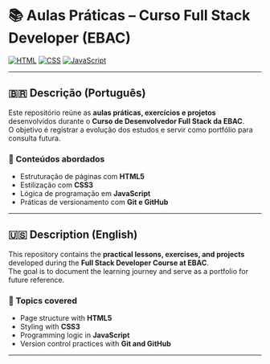 # 📚 Aulas Práticas – Curso Full Stack Developer (EBAC)

[![HTML](https://img.shields.io/badge/HTML5-E34F26?style=for-the-badge&logo=html5&logoColor=white)](https://developer.mozilla.org/docs/Web/HTML)
[![CSS](https://img.shields.io/badge/CSS3-1572B6?style=for-the-badge&logo=css3&logoColor=white)](https://developer.mozilla.org/docs/Web/CSS)
[![JavaScript](https://img.shields.io/badge/JavaScript-F7DF1E?style=for-the-badge&logo=javascript&logoColor=black)](https://developer.mozilla.org/docs/Web/JavaScript)

---

## 🇧🇷 Descrição (Português)

Este repositório reúne as **aulas práticas, exercícios e projetos** desenvolvidos durante o **Curso de Desenvolvedor Full Stack da EBAC**.  
O objetivo é registrar a evolução dos estudos e servir como portfólio para consulta futura.

### 🔹 Conteúdos abordados

- Estruturação de páginas com **HTML5**
- Estilização com **CSS3**
- Lógica de programação em **JavaScript**
- Práticas de versionamento com **Git e GitHub**

---

## 🇺🇸 Description (English)

This repository contains the **practical lessons, exercises, and projects** developed during the **Full Stack Developer Course at EBAC**.  
The goal is to document the learning journey and serve as a portfolio for future reference.

### 🔹 Topics covered

- Page structure with **HTML5**
- Styling with **CSS3**
- Programming logic in **JavaScript**
- Version control practices with **Git and GitHub**

---